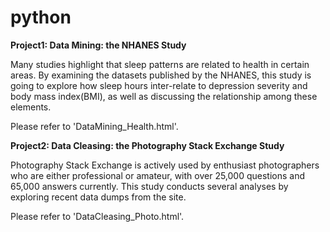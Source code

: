 # python

**Project1: Data Mining: the NHANES Study**

Many studies highlight that sleep patterns are related to health in certain areas. By examining the datasets published by the NHANES, this study is going to explore how sleep hours inter-relate to depression severity and body mass index(BMI), as well as discussing the relationship among these elements. 

Please refer to 'DataMining_Health.html'. 

**Project2: Data Cleasing: the Photography Stack Exchange Study**

Photography Stack Exchange is actively used by enthusiast photographers who are either professional or amateur, with over 25,000 questions and 65,000 answers currently. This study conducts several analyses by exploring recent data dumps from the site.

Please refer to 'DataCleasing_Photo.html'. 
